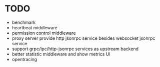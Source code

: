 TODO
======

* benchmark
* heartbeat middleware
* permission control middleware
* proxy server provide http jsonrpc service besides websocket jsonrpc service
* support grpc/ipc/http-jsonrpc services as upstream backend
* better statistic middleware and show metrics UI
* opentracing
